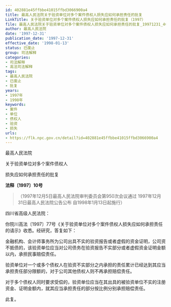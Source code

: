 ```yaml
---
id: 402881e45ffbbe41015ffbd3066900a4
title: 最高人民法院关于验资单位对多个案件债权人损失应如何承担责任的批复
LinkTitle: 关于验资单位对多个案件债权人损失应如何承担责任的批复（1997）
file: 最高人民法院关于验资单位对多个案件债权人损失应如何承担责任的批复_19971231_402881e45ffbbe41015ffbd3066900a4.docx
author: 最高人民法院
date: '1997-12-31'
publication_date: '1997-12-31'
effective_date: '1998-01-13'
status: 已废止
group: 司法解释
categories:
- 司法解释
- 高法司法解释
tags:
- 最高人民法院
- 已废止
- 批复
years:
- 1997年
- 1998年
keywords:
- 案件
- 单位
- 债权人
- 验资
- 损失
urls:
- https://flk.npc.gov.cn/detail?id=402881e45ffbbe41015ffbd3066900a4
---
```


最高人民法院

关于验资单位对多个案件债权人

损失应如何承担责任的批复

**法释〔1997〕10号**

> （1997年12月5日最高人民法院审判委员会第950次会议通过 1997年12月31日最高人民法院公告公布 自1998年1月13日起施行）

四川省高级人民法院：

你院川高法〔1997〕77号《关于验资单位对多个案件债权人损失应如何承担责任的请示》收悉。经研究，答复如下：

金融机构、会计师事务所为公司出具不实的验资报告或者虚假的资金证明，公司资不抵债的，该验资单位应当对公司债务在验资报告不实部分或者虚假资金证明金额以内，承担民事赔偿责任。

验资单位对一个或多个债权人在验资不实部分之内承担的责任累计已经达到其应当承担责任部分限额的，对于公司其他债权人则不再承担赔偿责任。

对于多个债权人同时要求受偿的，验资单位应当在其出具的被验资单位不实的注册资金、证明金额内，就其应当承担责任的部分按比例分别承担赔偿责任。

此复。
